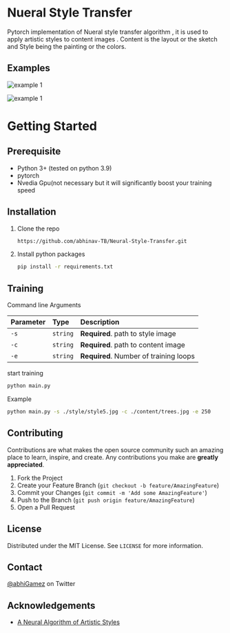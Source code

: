 


# Nueral Style Transfer
Pytorch implementation of Nueral style transfer algorithm , it is used to apply artistic styles to content images .  Content is the layout or the sketch and Style being the painting or the colors.

  

## Examples

  

![example 1](https://objectstorage.ap-hyderabad-1.oraclecloud.com/n/ax9kets4h5ld/b/github/o/example1.png)

![example 1](https://objectstorage.ap-hyderabad-1.oraclecloud.com/n/ax9kets4h5ld/b/github/o/example2.png)
# Getting Started

## Prerequisite

 - Python 3+ (tested on python 3.9)
 - pytorch
 - Nvedia Gpu(not necessary but it will significantly boost your training speed
 
 

## Installation

1. Clone the repo
   ```sh
   https://github.com/abhinav-TB/Neural-Style-Transfer.git
   ```
3. Install python packages
   ```sh
   pip install -r requirements.txt
   ```
  
 
 ## Training
 

Command line Arguments

 | Parameter | Type     | Description                |
| :-------- | :------- | :------------------------- |
| `-s` | `string` | **Required**. path to style image |
| `-c` | `string` | **Required**. path to content image |
| `-e` | `string` | **Required**. Number of training loops |

start training
   ```sh
   python main.py
   ```
Example
   ```sh
   python main.py -s ./style/style5.jpg -c ./content/trees.jpg -e 250 
   ```

<!-- CONTRIBUTING -->
## Contributing

Contributions are what makes the open source community such an amazing place to  learn, inspire, and create. Any contributions you make are **greatly appreciated**.

1. Fork the Project
2. Create your Feature Branch (`git checkout -b feature/AmazingFeature`)
3. Commit your Changes (`git commit -m 'Add some AmazingFeature'`)
4. Push to the Branch (`git push origin feature/AmazingFeature`)
5. Open a Pull Request
<!-- LICENSE -->
##  License

Distributed under the MIT License. See `LICENSE` for more information.

<!-- CONTACT -->
## Contact

[@abhiGamez](https://twitter.com/abhiGamez) on Twitter

## Acknowledgements

 - [A Neural Algorithm of Artistic Styles](https://arxiv.org/abs/1508.06576)
